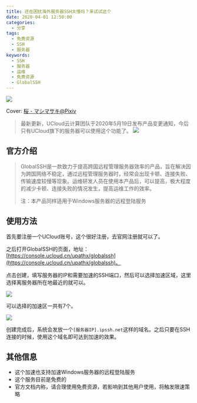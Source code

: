 ```yaml
---
title: 还在困扰海外服务器SSH太慢吗？来试试这个
date: 2020-04-01 12:50:00
categories: 
  - 分享
tags:
  - 免费资源
  - SSH
  - 服务器
keywords: 
  - SSH
  - 服务器
  - 运维
  - 免费资源
  - GlobalSSH
---
```


![](1.webp)


Cover: [桜 - マシマサキ@Pixiv](https://www.pixiv.net/artworks/80518034)

>最新更新，UCloud云计算团队于2020年5月19日发布产品变更通知，今后只有UCloud旗下的服务器可以使用这个功能了。
>![](2.webp)

## 官方介绍
>GlobalSSH是一款致力于提高跨国远程管理服务器效率的产品，旨在解决因为跨国网络不稳定，通过远程管理服务器时，经常会出现卡顿、连接失败、传输速度较慢等现象。运维研发人员在使用本产品后，可以提高，极大程度的减少卡顿、连接失败的情况发生，提高运维工作的效率。
>
>注：本产品同样适用于Windows服务器的远程登陆服务

## 使用方法

首先要注册一个UCloud账号，这个很好注册，去官网注册就可以了。

之后打开GlobalSSH的页面，地址：[https://console.ucloud.cn/upathx/globalssh](https://console.ucloud.cn/upathx/globalssh)。

点击创建，填写服务器的IP和需要加速的SSH端口，然后可以选择加速区域，这里选择离服务器所在地最近的就可以。

![](3.webp)

可以选择的加速区一共有7个。

![](4.webp)

创建完成后，系统会发放一个`[服务器IP].ipssh.net`这样的域名。之后只要在SSH连接的时候，使用这个域名即可达到加速的效果。

## 其他信息

 - 这个加速也支持加速Windows服务器的远程登陆服务
 - 这个服务目前是免费的
 - 官方文档内称，请合理使用免费资源，若影响到其他用户使用，将触发限速策略
